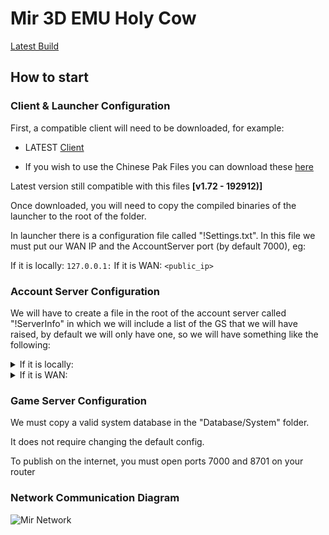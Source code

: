 # Mir 3D EMU Holy Cow

[Latest Build]()

## How to start

### Client & Launcher Configuration

First, a compatible client will need to be downloaded, for example:
* LATEST  [Client](https://mirfiles.com/resources/mir2/users/Jev/Mir%203DEMU/Clients/HC%20-%201.0.4.24.rar)

* If you wish to use the Chinese Pak Files you can download these [here](https://mirfiles.com/resources/mir2/users/Jev/Mir%203DEMU/Clients/HC%20-%201.0.4.24%20CN%20Paks.rar)

Latest version still compatible with this files **[v1.72 - 192912)]**

Once downloaded, you will need to copy the compiled binaries of the launcher to the root of the folder.

In launcher there is a configuration file called "!Settings.txt". In this file we must put our WAN IP and the AccountServer port (by default 7000), eg:

If it is locally: `127.0.0.1:`
If it is WAN: `<public_ip>`

### Account Server Configuration

We will have to create a file in the root of the account server called "!ServerInfo" in which we will include a list of the GS that we will have raised, by default we will only have one, so we will have something like the following:

<details>
  <summary>If it is locally:</summary>

[
  {
  
    "ServerName": "LOMCN",
  
    "TicketAddressIP": "127.0.0.1",
    
    "TicketAddressPort": 6678,
    
    "PublicAddressIP": "127.0.0.1",
    
    "PublicAddressPort": 8701
  }
]

  </details>
  
  <details>
  <summary>If it is WAN:</summary>

[
  {
    
    "ServerName": "LOMCN",
    
    "TicketAddressIP": "127.0.0.1",
    
    "TicketAddressPort": 6678,
    
    "PublicAddressIP": "public_ip",
    
    "PublicAddressPort": 8701
  }
]

  </details>

### Game Server Configuration

We must copy a valid system database in the "Database/System" folder.

It does not require changing the default config.

To publish on the internet, you must open ports 7000 and 8701 on your router

### Network Communication Diagram

![Mir Network](https://cdn.discordapp.com/attachments/1145747473550290944/1233855973941051464/mir-network.png?ex=662e9d6c&is=662d4bec&hm=c771cd7ddf48614e7778266f1eba301a6f8dd59fa2243294da2aba642ce95bcf&)
